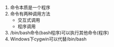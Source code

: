 1. 命令本质是一个程序
2. 命令有两种调用方法
    * 交互式调用
    * 程序调用
3. /bin/bash命令(bash程序)可以执行其他命令(程序)
4. Windows下cygwin可以代替/bin/bash